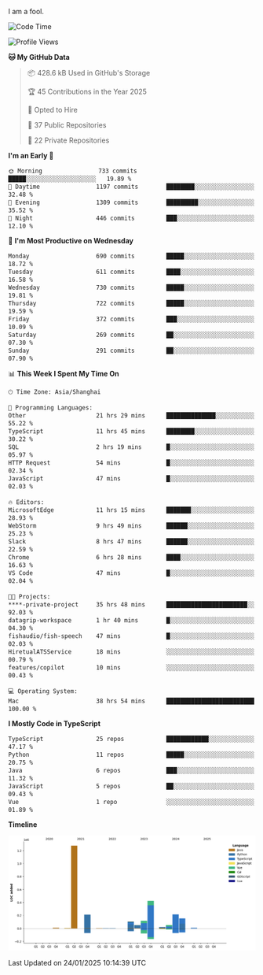 I am a fool.

<!--START_SECTION:waka-->
![Code Time](http://img.shields.io/badge/Code%20Time-2%2C494%20hrs%2055%20mins-blue)

![Profile Views](http://img.shields.io/badge/Profile%20Views-1-blue)

**🐱 My GitHub Data** 

> 📦 428.6 kB Used in GitHub's Storage 
 > 
> 🏆 45 Contributions in the Year 2025
 > 
> 💼 Opted to Hire
 > 
> 📜 37 Public Repositories 
 > 
> 🔑 22 Private Repositories 
 > 
**I'm an Early 🐤** 

```text
🌞 Morning                733 commits         █████░░░░░░░░░░░░░░░░░░░░   19.89 % 
🌆 Daytime                1197 commits        ████████░░░░░░░░░░░░░░░░░   32.48 % 
🌃 Evening                1309 commits        █████████░░░░░░░░░░░░░░░░   35.52 % 
🌙 Night                  446 commits         ███░░░░░░░░░░░░░░░░░░░░░░   12.10 % 
```
📅 **I'm Most Productive on Wednesday** 

```text
Monday                   690 commits         █████░░░░░░░░░░░░░░░░░░░░   18.72 % 
Tuesday                  611 commits         ████░░░░░░░░░░░░░░░░░░░░░   16.58 % 
Wednesday                730 commits         █████░░░░░░░░░░░░░░░░░░░░   19.81 % 
Thursday                 722 commits         █████░░░░░░░░░░░░░░░░░░░░   19.59 % 
Friday                   372 commits         ███░░░░░░░░░░░░░░░░░░░░░░   10.09 % 
Saturday                 269 commits         ██░░░░░░░░░░░░░░░░░░░░░░░   07.30 % 
Sunday                   291 commits         ██░░░░░░░░░░░░░░░░░░░░░░░   07.90 % 
```


📊 **This Week I Spent My Time On** 

```text
🕑︎ Time Zone: Asia/Shanghai

💬 Programming Languages: 
Other                    21 hrs 29 mins      ██████████████░░░░░░░░░░░   55.22 % 
TypeScript               11 hrs 45 mins      ████████░░░░░░░░░░░░░░░░░   30.22 % 
SQL                      2 hrs 19 mins       █░░░░░░░░░░░░░░░░░░░░░░░░   05.97 % 
HTTP Request             54 mins             █░░░░░░░░░░░░░░░░░░░░░░░░   02.34 % 
JavaScript               47 mins             █░░░░░░░░░░░░░░░░░░░░░░░░   02.03 % 

🔥 Editors: 
MicrosoftEdge            11 hrs 15 mins      ███████░░░░░░░░░░░░░░░░░░   28.93 % 
WebStorm                 9 hrs 49 mins       ██████░░░░░░░░░░░░░░░░░░░   25.23 % 
Slack                    8 hrs 47 mins       ██████░░░░░░░░░░░░░░░░░░░   22.59 % 
Chrome                   6 hrs 28 mins       ████░░░░░░░░░░░░░░░░░░░░░   16.63 % 
VS Code                  47 mins             █░░░░░░░░░░░░░░░░░░░░░░░░   02.04 % 

🐱‍💻 Projects: 
****-private-project     35 hrs 48 mins      ███████████████████████░░   92.03 % 
datagrip-workspace       1 hr 40 mins        █░░░░░░░░░░░░░░░░░░░░░░░░   04.30 % 
fishaudio/fish-speech    47 mins             █░░░░░░░░░░░░░░░░░░░░░░░░   02.03 % 
HiretualATSService       18 mins             ░░░░░░░░░░░░░░░░░░░░░░░░░   00.79 % 
features/copilot         10 mins             ░░░░░░░░░░░░░░░░░░░░░░░░░   00.43 % 

💻 Operating System: 
Mac                      38 hrs 54 mins      █████████████████████████   100.00 % 
```

**I Mostly Code in TypeScript** 

```text
TypeScript               25 repos            ████████████░░░░░░░░░░░░░   47.17 % 
Python                   11 repos            █████░░░░░░░░░░░░░░░░░░░░   20.75 % 
Java                     6 repos             ███░░░░░░░░░░░░░░░░░░░░░░   11.32 % 
JavaScript               5 repos             ██░░░░░░░░░░░░░░░░░░░░░░░   09.43 % 
Vue                      1 repo              ░░░░░░░░░░░░░░░░░░░░░░░░░   01.89 % 
```



**Timeline**

![Lines of Code chart](https://raw.githubusercontent.com/VeejaLiu/VeejaLiu/master/assets/bar_graph.png)


 Last Updated on 24/01/2025 10:14:39 UTC
<!--END_SECTION:waka-->

